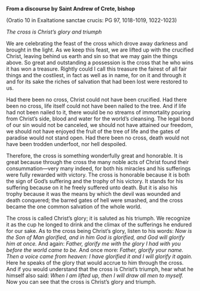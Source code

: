 

**From a discourse by Saint Andrew of Crete, bishop**

(Oratio 10 in Exaltatione sanctae crucis: PG 97, 1018-1019, 1022-1023)

_The cross is Christ’s glory and triumph_

We are celebrating the feast of the cross which drove away darkness and brought in the light. As we keep this feast, we are lifted up with the crucified Christ, leaving behind us earth and sin so that we may gain the things above. So great and outstanding a possession is the cross that he who wins it has won a treasure. Rightly could I call this treasure the fairest of all fair things and the costliest, in fact as well as in name, for on it and through it and for its sake the riches of salvation that had been lost were restored to us.

Had there been no cross, Christ could not have been crucified. Had there been no cross, life itself could not have been nailed to the tree. And if life had not been nailed to it, there would be no streams of immortality pouring from Christ’s side, blood and water for the world’s cleansing. The legal bond of our sin would not be canceled, we should not have attained our freedom, we should not have enjoyed the fruit of the tree of life and the gates of paradise would not stand open. Had there been no cross, death would not have been trodden underfoot, nor hell despoiled.

Therefore, the cross is something wonderfully great and honorable. It is great because through the cross the many noble acts of Christ found their consummation—very many indeed, for both his miracles and his sufferings were fully rewarded with victory. The cross is honorable because it is both the sign of God’s suffering and the trophy of his victory. It stands for his suffering because on it he freely suffered unto death. But it is also his trophy because it was the means by which the devil was wounded and death conquered; the barred gates of hell were smashed, and the cross became the one common salvation of the whole world.

The cross is called Christ’s glory; it is saluted as his triumph. We recognize it as the cup he longed to drink and the climax of the sufferings he endured for our sake. As to the cross being Christ’s glory, listen to his words: _Now is the Son of Man glorified, and in him God is glorified, and God will glorify him at once._ And again: _Father, glorify me with the glory I had with you before the world came to be._ And once more: _Father, glorify your name. Then a voice came from heaven: I have glorified it and I will glorify it again._ Here he speaks of the glory that would accrue to him through the cross. And if you would understand that the cross is Christ’s triumph, hear what he himself also said: _When I am lifted up, then I will draw all men to myself._ Now you can see that the cross is Christ’s glory and triumph.

